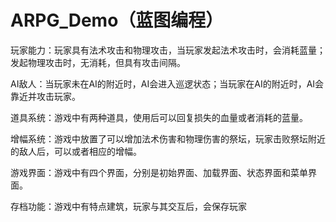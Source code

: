 # ARPG_Demo（蓝图编程）
玩家能力：玩家具有法术攻击和物理攻击，当玩家发起法术攻击时，会消耗蓝量；发起物理攻击时，无消耗，但具有攻击间隔。

AI敌人：当玩家未在AI的附近时，AI会进入巡逻状态；当玩家在AI的附近时，AI会靠近并攻击玩家。

道具系统：游戏中有两种道具，使用后可以回复损失的血量或者消耗的蓝量。

增幅系统：游戏中放置了可以增加法术伤害和物理伤害的祭坛，玩家击败祭坛附近的敌人后，可以或者相应的增幅。

游戏界面：游戏中有四个界面，分别是初始界面、加载界面、状态界面和菜单界面。

存档功能：游戏中有特点建筑，玩家与其交互后，会保存玩家
